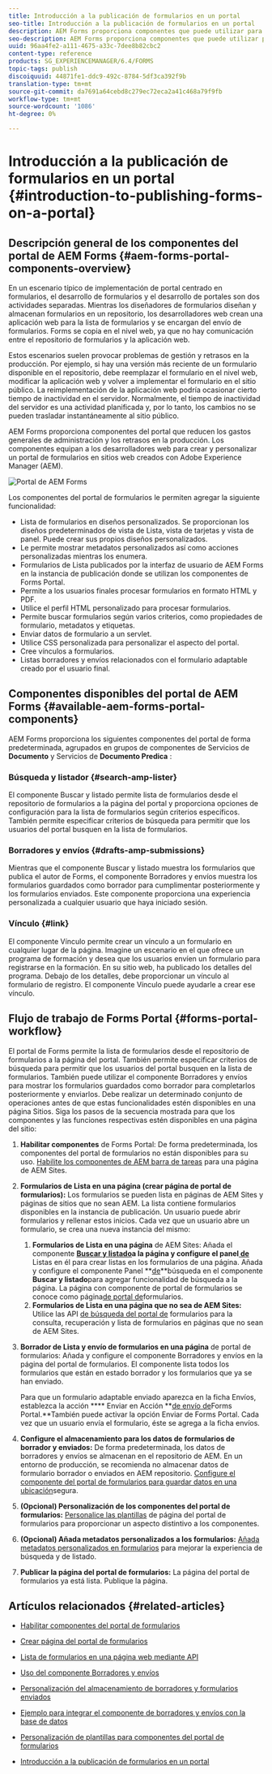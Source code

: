 ```yaml
---
title: Introducción a la publicación de formularios en un portal
seo-title: Introducción a la publicación de formularios en un portal
description: AEM Forms proporciona componentes que puede utilizar para crear el portal de formularios. En este artículo se describen los componentes disponibles del portal de formularios.
seo-description: AEM Forms proporciona componentes que puede utilizar para crear el portal de formularios. En este artículo se describen los componentes disponibles del portal de formularios.
uuid: 96aa4fe2-a111-4675-a33c-7dee8b82cbc2
content-type: reference
products: SG_EXPERIENCEMANAGER/6.4/FORMS
topic-tags: publish
discoiquuid: 44871fe1-ddc9-492c-8784-5df3ca392f9b
translation-type: tm+mt
source-git-commit: da7691a64cebd8c279ec72eca2a41c468a79f9fb
workflow-type: tm+mt
source-wordcount: '1086'
ht-degree: 0%

---
```



# Introducción a la publicación de formularios en un portal {#introduction-to-publishing-forms-on-a-portal}

## Descripción general de los componentes del portal de AEM Forms {#aem-forms-portal-components-overview}

En un escenario típico de implementación de portal centrado en formularios, el desarrollo de formularios y el desarrollo de portales son dos actividades separadas. Mientras los diseñadores de formularios diseñan y almacenan formularios en un repositorio, los desarrolladores web crean una aplicación web para la lista de formularios y se encargan del envío de formularios. Forms se copia en el nivel web, ya que no hay comunicación entre el repositorio de formularios y la aplicación web.

Estos escenarios suelen provocar problemas de gestión y retrasos en la producción. Por ejemplo, si hay una versión más reciente de un formulario disponible en el repositorio, debe reemplazar el formulario en el nivel web, modificar la aplicación web y volver a implementar el formulario en el sitio público. La reimplementación de la aplicación web podría ocasionar cierto tiempo de inactividad en el servidor. Normalmente, el tiempo de inactividad del servidor es una actividad planificada y, por lo tanto, los cambios no se pueden trasladar instantáneamente al sitio público.

AEM Forms proporciona componentes del portal que reducen los gastos generales de administración y los retrasos en la producción. Los componentes equipan a los desarrolladores web para crear y personalizar un portal de formularios en sitios web creados con Adobe Experience Manager (AEM).

![Portal de AEM Forms](assets/aem-forms-portal.png)

Los componentes del portal de formularios le permiten agregar la siguiente funcionalidad:

* Lista de formularios en diseños personalizados. Se proporcionan los diseños predeterminados de vista de Lista, vista de tarjetas y vista de panel. Puede crear sus propios diseños personalizados.
* Le permite mostrar metadatos personalizados así como acciones personalizadas mientras los enumera.
* Formularios de Lista publicados por la interfaz de usuario de AEM Forms en la instancia de publicación donde se utilizan los componentes de Forms Portal.
* Permite a los usuarios finales procesar formularios en formato HTML y PDF.
* Utilice el perfil HTML personalizado para procesar formularios.
* Permite buscar formularios según varios criterios, como propiedades de formulario, metadatos y etiquetas.
* Enviar datos de formulario a un servlet.
* Utilice CSS personalizada para personalizar el aspecto del portal.
* Cree vínculos a formularios.
* Listas borradores y envíos relacionados con el formulario adaptable creado por el usuario final.

## Componentes disponibles del portal de AEM Forms {#available-aem-forms-portal-components}

AEM Forms proporciona los siguientes componentes del portal de forma predeterminada, agrupados en grupos de componentes de Servicios de **Documento** y Servicios de **Documento Predica** :

### Búsqueda y listador {#search-amp-lister}

El componente Buscar y listado permite lista de formularios desde el repositorio de formularios a la página del portal y proporciona opciones de configuración para la lista de formularios según criterios específicos. También permite especificar criterios de búsqueda para permitir que los usuarios del portal busquen en la lista de formularios.

### Borradores y envíos {#drafts-amp-submissions}

Mientras que el componente Buscar y listado muestra los formularios que publica el autor de Forms, el componente Borradores y envíos muestra los formularios guardados como borrador para cumplimentar posteriormente y los formularios enviados. Este componente proporciona una experiencia personalizada a cualquier usuario que haya iniciado sesión.

### Vínculo {#link}

El componente Vínculo permite crear un vínculo a un formulario en cualquier lugar de la página. Imagine un escenario en el que ofrece un programa de formación y desea que los usuarios envíen un formulario para registrarse en la formación. En su sitio web, ha publicado los detalles del programa. Debajo de los detalles, debe proporcionar un vínculo al formulario de registro. El componente Vínculo puede ayudarle a crear ese vínculo.

## Flujo de trabajo de Forms Portal {#forms-portal-workflow}

El portal de Forms permite la lista de formularios desde el repositorio de formularios a la página del portal. También permite especificar criterios de búsqueda para permitir que los usuarios del portal busquen en la lista de formularios. También puede utilizar el componente Borradores y envíos para mostrar los formularios guardados como borrador para completarlos posteriormente y enviarlos. Debe realizar un determinado conjunto de operaciones antes de que estas funcionalidades estén disponibles en una página Sitios. Siga los pasos de la secuencia mostrada para que los componentes y las funciones respectivas estén disponibles en una página del sitio:

1. **Habilitar componentes** de Forms Portal: De forma predeterminada, los componentes del portal de formularios no están disponibles para su uso. [Habilite los componentes de AEM barra de tareas](/help/forms/using/enabling-forms-portal-components.md) para una página de AEM Sites.
1. **Formularios de Lista en una página (crear página de portal de formularios):** Los formularios se pueden lista en páginas de AEM Sites y páginas de sitios que no sean AEM. La lista contiene formularios disponibles en la instancia de publicación. Un usuario puede abrir formularios y rellenar estos inicios. Cada vez que un usuario abre un formulario, se crea una nueva instancia del mismo:

   1. **Formularios de Lista en una página** de AEM Sites: Añada el componente **[Buscar y listado](/help/forms/using/creating-form-portal-page.md)**a la página y configure el panel**[ de](/help/forms/using/creating-form-portal-page.md#p-list-pane-p)** Listas en él para crear listas en los formularios de una página. Añada y configure el componente Panel **[de](/help/forms/using/creating-form-portal-page.md#search-pane)**búsqueda en el componente **Buscar y listado**para agregar funcionalidad de búsqueda a la página. La página con componente de portal de formularios se conoce como página[de portal de](/help/forms/using/creating-form-portal-page.md)formularios.
   1. **Formularios de Lista en una página que no sea de AEM Sites:** Utilice las API [de búsqueda del portal de](/help/forms/using/listing-forms-webpage-using-apis.md) formularios para la consulta, recuperación y lista de formularios en páginas que no sean de AEM Sites.

1. **Borrador de Lista y envío de formularios en una página** de portal de formularios: Añada y configure el componente Borradores y envíos en la página del portal de formularios. El componente lista todos los formularios que están en estado borrador y los formularios que ya se han enviado.

   Para que un formulario adaptable enviado aparezca en la ficha Envíos, establezca la acción **** Enviar en Acción **[de envío de](https://helpx.adobe.com/in/experience-manager/6-4/forms/using/configuring-submit-actions.html)Forms Portal.**También puede activar la opción Enviar de Forms Portal. Cada vez que un usuario envía el formulario, éste se agrega a la ficha envíos.

1. **Configure el almacenamiento para los datos de formularios de borrador y enviados:** De forma predeterminada, los datos de borradores y envíos se almacenan en el repositorio de AEM. En un entorno de producción, se recomienda no almacenar datos de formulario borrador o enviados en AEM repositorio. [Configure el componente del portal de formularios para guardar datos en una ubicación](/help/forms/using/draft-submission-component.md#customizing-the-storage)segura.
1. **(Opcional) Personalización de los componentes del portal de formularios:**  [Personalice las plantillas](/help/forms/using/customizing-templates-forms-portal-components.md) de página del portal de formularios para proporcionar un aspecto distintivo a los componentes.
1. **(Opcional) Añada metadatos personalizados a los formularios:** [Añada metadatos personalizados en formularios](/help/forms/using/customizing-templates-forms-portal-components.md) para mejorar la experiencia de búsqueda y de listado.
1. **Publicar la página del portal de formularios:** La página del portal de formularios ya está lista. Publique la página.

## Artículos relacionados {#related-articles}

* [Habilitar componentes del portal de formularios](/help/forms/using/enabling-forms-portal-components.md)
* [Crear página del portal de formularios](/help/forms/using/creating-form-portal-page.md)
* [Lista de formularios en una página web mediante API](/help/forms/using/listing-forms-webpage-using-apis.md)
* [Uso del componente Borradores y envíos](/help/forms/using/draft-submission-component.md)
* [Personalización del almacenamiento de borradores y formularios enviados](/help/forms/using/draft-submission-component.md#customizing-the-storage)
* [Ejemplo para integrar el componente de borradores y envíos con la base de datos](https://helpx.adobe.com/in/experience-manager/6-4/forms/using/integrate-draft-submission-database.html)

* [Personalización de plantillas para componentes del portal de formularios](/help/forms/using/customizing-templates-forms-portal-components.md)
* [Introducción a la publicación de formularios en un portal](/help/forms/using/introduction-publishing-forms.md)

